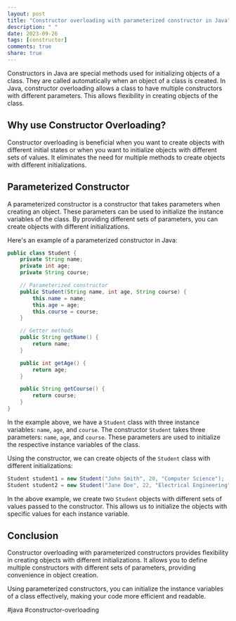 ```yaml
---
layout: post
title: "Constructor overloading with parameterized constructor in Java"
description: " "
date: 2023-09-26
tags: [constructor]
comments: true
share: true
---
```


Constructors in Java are special methods used for initializing objects of a class. They are called automatically when an object of a class is created. In Java, constructor overloading allows a class to have multiple constructors with different parameters. This allows flexibility in creating objects of the class.

## Why use Constructor Overloading?

Constructor overloading is beneficial when you want to create objects with different initial states or when you want to initialize objects with different sets of values. It eliminates the need for multiple methods to create objects with different initializations.

## Parameterized Constructor

A parameterized constructor is a constructor that takes parameters when creating an object. These parameters can be used to initialize the instance variables of the class. By providing different sets of parameters, you can create objects with different initializations.

Here's an example of a parameterized constructor in Java:

```java
public class Student {
    private String name;
    private int age;
    private String course;

    // Parameterized constructor
    public Student(String name, int age, String course) {
        this.name = name;
        this.age = age;
        this.course = course;
    }

    // Getter methods
    public String getName() {
        return name;
    }

    public int getAge() {
        return age;
    }

    public String getCourse() {
        return course;
    }
}
```

In the example above, we have a `Student` class with three instance variables: `name`, `age`, and `course`. The constructor `Student` takes three parameters: `name`, `age`, and `course`. These parameters are used to initialize the respective instance variables of the class.

Using the constructor, we can create objects of the `Student` class with different initializations:

```java
Student student1 = new Student("John Smith", 20, "Computer Science");
Student student2 = new Student("Jane Doe", 22, "Electrical Engineering");
```

In the above example, we create two `Student` objects with different sets of values passed to the constructor. This allows us to initialize the objects with specific values for each instance variable.

## Conclusion

Constructor overloading with parameterized constructors provides flexibility in creating objects with different initializations. It allows you to define multiple constructors with different sets of parameters, providing convenience in object creation.

Using parameterized constructors, you can initialize the instance variables of a class effectively, making your code more efficient and readable.

#java #constructor-overloading